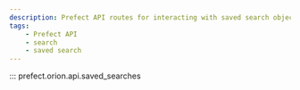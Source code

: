```yaml
---
description: Prefect API routes for interacting with saved search objects.
tags:
    - Prefect API
    - search
    - saved search
---
```


::: prefect.orion.api.saved_searches